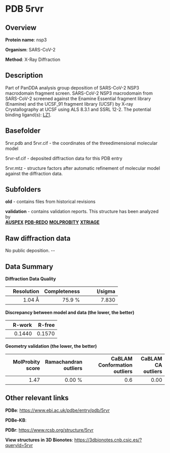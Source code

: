 # PDB 5rvr

## Overview

**Protein name**: nsp3

**Organism**: SARS-CoV-2

**Method**: X-Ray Diffraction

## Description

Part of PanDDA analysis group deposition of SARS-CoV-2 NSP3 macrodomain fragment screen. SARS-CoV-2 NSP3 macrodomain from SARS-CoV-2 screened against the Enamine Essential fragment library (Enamine) and the UCSF_91 fragment library (UCSF) by X-ray Crystallography at UCSF using ALS 8.3.1 and SSRL 12-2. The potential binding ligand(s): [LZ1](https://www.rcsb.org/ligand/LZ1).

## Basefolder

5rvr.pdb and 5rvr.cif - the coordinates of the threedimensional molecular model

5rvr-sf.cif - deposited diffraction data for this PDB entry

5rvr.mtz - structure factors after automatic refinement of molecular model against the diffraction data.

## Subfolders



**old** - contains files from historical revisions

**validation** - contains validation reports. This structure has been analyzed by <br>[**AUSPEX**](https://github.com/thorn-lab/coronavirus_structural_task_force/tree/master/pdb/nsp3/SARS-CoV-2/5rvr/validation/auspex) [**PDB-REDO**](https://github.com/thorn-lab/coronavirus_structural_task_force/tree/master/pdb/nsp3/SARS-CoV-2/5rvr/validation/pdb-redo) [**MOLPROBITY**](https://github.com/thorn-lab/coronavirus_structural_task_force/tree/master/pdb/nsp3/SARS-CoV-2/5rvr/validation/molprobity) [**XTRIAGE**](https://github.com/thorn-lab/coronavirus_structural_task_force/blob/master/pdb/nsp3/SARS-CoV-2/5rvr/validation/Xtriage_output.log)   



## Raw diffraction data

No public deposition. --<br> 

## Data Summary
**Diffraction Data Quality**

|   | Resolution | Completeness| I/sigma |
|---|-------------:|----------------:|--------------:|
|   |1.04 Å|75.9  %|<img width=50/>7.830|

**Discrepancy between model and data (the lower, the better)**

|   | **R-work**| **R-free**   
|---|-------------:|----------------:|           
||  0.1440|  0.1570|

**Geometry validation (the lower, the better)**

|   |**MolProbity<br>score**| **Ramachandran<br>outliers** | **CaBLAM<br>Conformation outliers** | **CaBLAM<br>CA outliers** |
|---|-------------:|----------------:|----------------:|----------------:|
||  1.47|  0.00 %|0.6|0.00|

 

 



## Other relevant links 
**PDBe**:  https://www.ebi.ac.uk/pdbe/entry/pdb/5rvr

**PDBe-KB**:  
 
**PDBr**: https://www.rcsb.org/structure/5rvr 

**View structures in 3D Bionotes**: https://3dbionotes.cnb.csic.es/?queryId=5rvr

